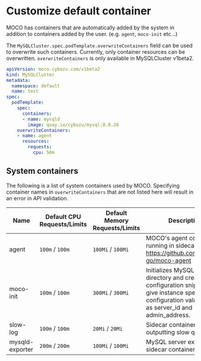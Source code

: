 # Customize default container

MOCO has containers that are automatically added by the system in addition to containers added by the user.
(e.g. `agent`, `moco-init` etc...)

The `MySQLCluster.spec.podTemplate.overwriteContainers` field can be used to overwrite such containers.
Currently, only container resources can be overwritten.
`overwriteContainers` is only available in MySQLCluster v1beta2.

```yaml
apiVersion: moco.cybozu.com/v1beta2
kind: MySQLCluster
metadata:
  namespace: default
  name: test
spec:
  podTemplate:
    spec:
      containers:
      - name: mysqld
        image: quay.io/cybozu/mysql:8.0.28
    overwriteContainers:
    - name: agent
      resources:
        requests:
          cpu: 50m
```

## System containers

The following is a list of system containers used by MOCO.
Specifying container names in `overwriteContainers` that are not listed here will result in an error in API validation.

| Name            | Default CPU Requests/Limits | Default Memory Requests/Limits | Description                                                                                                                                             |
| --------------- | --------------------------- | ------------------------------ | ------------------------------------------------------------------------------------------------------------------------------------------------------- |
| agent           | `100m` / `100m`             | `100Mi` / `100Mi`              | MOCO's agent container running in sidecar. refs: https://github.com/cybozu-go/moco-agent                                                                |
| moco-init       | `100m` / `100m`             | `300Mi` / `300Mi`              | Initializes MySQL data directory and create a configuration snippet to give instance specific configuration values such as server_id and admin_address. |
| slow-log        | `100m` / `100m`             | `20Mi` / `20Mi`                | Sidecar container for outputting slow query logs.                                                                                                       |
| mysqld-exporter | `200m` / `200m`             | `100Mi` / `100Mi`              | MySQL server exporter sidecar container.                                                                                                                |
